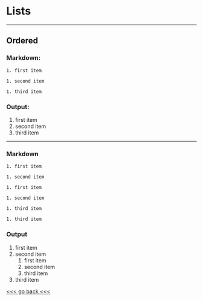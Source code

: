 # Lists

---

## Ordered

### Markdown:

`1. first item`

`1. second item`

`1. third item`

### Output:

1. first item
1. second item
1. third item

---

### Markdown

`1. first item`

`1. second item`
  
    1. first item

    1. second item

    1. third item

`1. third item`

### Output

1. first item
1. second item
   1. first item
   1. second item
   1. third item
1. third item

[<<< go back <<< ](https://github.com/Pal79/markdown-cheat-sheet)
